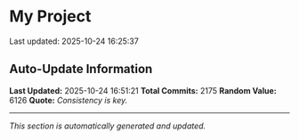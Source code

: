 # My Project


Last updated: 2025-10-24 16:25:37






































































































































































































































































































































































































































































































































































































































































































































































































































































































































































































































































































































































































































































































































































































































































































































































































































































































































































































































































































































































































































































































































































































































































































































































































































































































































































































































































## Auto-Update Information

**Last Updated:** 2025-10-24 16:51:21
**Total Commits:** 2175
**Random Value:** 6126
**Quote:** _Consistency is key._

---
_This section is automatically generated and updated._
